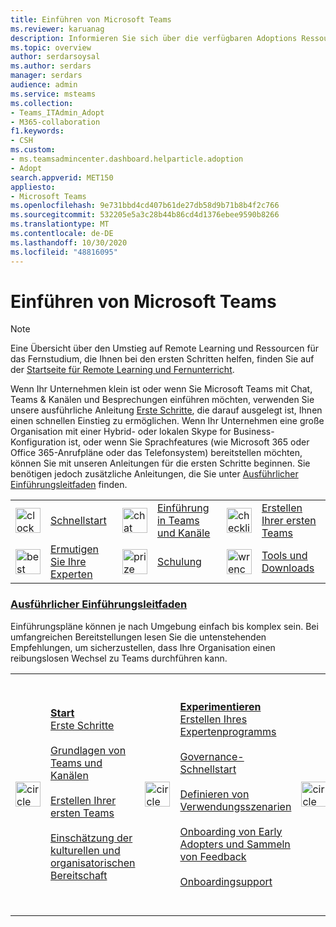 ```yaml
---
title: Einführen von Microsoft Teams
ms.reviewer: karuanag
description: Informieren Sie sich über die verfügbaren Adoptions Ressourcen, die Ihnen beim Planen und Bereitstellen von Microsoft Teams in Ihrer Organisation helfen.
ms.topic: overview
author: serdarsoysal
ms.author: serdars
manager: serdars
audience: admin
ms.service: msteams
ms.collection:
- Teams_ITAdmin_Adopt
- M365-collaboration
f1.keywords:
- CSH
ms.custom:
- ms.teamsadmincenter.dashboard.helparticle.adoption
- Adopt
search.appverid: MET150
appliesto:
- Microsoft Teams
ms.openlocfilehash: 9e731bbd4cd407b61de27db58d9b71b8b4f2c766
ms.sourcegitcommit: 532205e5a3c28b44b86cd4d1376ebee9590b8266
ms.translationtype: MT
ms.contentlocale: de-DE
ms.lasthandoff: 10/30/2020
ms.locfileid: "48816095"
---
```

# <a name="adopt-microsoft-teams"></a>Einführen von Microsoft Teams

> [!NOTE]
> Eine Übersicht über den Umstieg auf Remote Learning und Ressourcen für das Fernstudium, die Ihnen bei den ersten Schritten helfen, finden Sie auf der [Startseite für Remote Learning und Fernunterricht](https://www.microsoft.com/education/remote-learning).

Wenn Ihr Unternehmen klein ist oder wenn Sie Microsoft Teams mit Chat, Teams & Kanälen und Besprechungen einführen möchten, verwenden Sie unsere ausführliche Anleitung [Erste Schritte](get-started-with-teams-quick-start.md), die darauf ausgelegt ist, Ihnen einen schnellen Einstieg zu ermöglichen. Wenn Ihr Unternehmen eine große Organisation mit einer Hybrid- oder lokalen Skype for Business-Konfiguration ist, oder wenn Sie Sprachfeatures (wie Microsoft 365 oder Office 365-Anrufpläne oder das Telefonsystem) bereitstellen möchten, können Sie mit unseren Anleitungen für die ersten Schritte beginnen. Sie benötigen jedoch zusätzliche Anleitungen, die Sie unter [Ausführlicher Einführungsleitfaden](#deeper-adoption-guidance) finden.

|               |               |               |               |               |               |
| :-------------| :-------------| :-------------| :-------------| :-------------| :-------------|
| <img src="https://docs.microsoft.com/office/media/icons/clock-teams.svg" alt="clock" width="40 px" height="40 px"> | [Schnellstart](/MicrosoftTeams/teams-adoption-quick-start-checklist) | <img src="https://docs.microsoft.com/office/media/icons/chat.svg" alt="chat bubbles" width="40 px" height="40 px"> | [Einführung in Teams und Kanäle](/MicrosoftTeams/teams-adoption-understand-teams-and-channels) | <img src="https://docs.microsoft.com/office/media/icons/task-checklist-planning-teams.svg" alt="checklist" width="40 px" height="40 px"> | [Erstellen Ihrer ersten Teams](/MicrosoftTeams/teams-adoption-your-first-teams) |
| <img src="https://docs.microsoft.com//office/media/icons/best-practices-teams.svg" alt="best practices" width="40 px" height="40 px"> | [Ermutigen Sie Ihre Experten](/MicrosoftTeams/teams-adoption-create-champions-program) | <img src="https://docs.microsoft.com/office/media/icons/education-tutorial-teams.svg" alt="prize ribbon" width="40 px" height="40 px"> | [Schulung](https://docs.microsoft.com/MicrosoftTeams/training-microsoft-teams-landing-page) | <img src="https://docs.microsoft.com/office/media/icons/toolbox.svg" alt="wrench" width="40 px" height="40 px"> | [Tools und Downloads](/microsoftteams/adopt-tools-and-downloads) |

### <a name="deeper-adoption-guidance"></a>[Ausführlicher Einführungsleitfaden](#deeper-adoption-guidance)

Einführungspläne können je nach Umgebung einfach bis komplex sein. Bei umfangreichen Bereitstellungen lesen Sie die untenstehenden Empfehlungen, um sicherzustellen, dass Ihre Organisation einen reibungslosen Wechsel zu Teams durchführen kann.

|               |               |               |               |               |               |
| :-------------| :-------------| :-------------| :-------------| :-------------| :-------------|
| <img src="https://docs.microsoft.com/office/media/icons/circle-number-1-teams.svg" alt="circle number one" width="40 px" height="40 px"> | **[Start](/MicrosoftTeams/teams-adoption-phase1)** <br/> [Erste Schritte](/MicrosoftTeams/teams-adoption-get-started) <br/><br/> [Grundlagen von Teams und Kanälen](/MicrosoftTeams/teams-adoption-understand-teams-and-channels) <br/><br/> [Erstellen Ihrer ersten Teams](/MicrosoftTeams/teams-adoption-your-first-teams) <br/><br/> [Einschätzung der kulturellen und organisatorischen Bereitschaft](/MicrosoftTeams/teams-adoption-assess-readiness) | <img src="https://docs.microsoft.com/office/media/icons/circle-number-2-teams.svg" alt="circle number 2" width="40 px" height="40 px"> | **[Experimentieren](/MicrosoftTeams/teams-adoption-phase2-experiment)** <br/> [Erstellen Ihres Expertenprogramms](/MicrosoftTeams/teams-adoption-create-champions-program) <br/><br/> [Governance-Schnellstart](/MicrosoftTeams/teams-adoption-governance-quick-start)<br/><br/> [Definieren von Verwendungsszenarien](/MicrosoftTeams/teams-adoption-define-usage-scenarios) <br/><br/> [Onboarding von Early Adopters und Sammeln von Feedback](/MicrosoftTeams/teams-adoption-onboard-early-adopters) <br/><br/> [Onboardingsupport](/MicrosoftTeams/teams-adoption-onboard-support) | <img src="https://docs.microsoft.com/office/media/icons/circle-number-3-teams.svg" alt="circle number 3" width="40 px" height="40 px"> | **[Scale](/MicrosoftTeams/teams-adoption-phase3-enable)** <br/> [Definieren von Ergebnissen und Erfolg](/MicrosoftTeams/teams-adoption-define-outcomes) <br/><br/> [Optimieren von Feedback und Berichterstellung](/MicrosoftTeams/teams-adoption-optimize-feedback-and-reporting) <br/><br/> [Fördern des Bewusstseins und Implementieren der Schulung](/MicrosoftTeams/teams-adoption-drive-awareness) <br/><br/> [Planen von Überprüfungen der Dienstintegrität](/MicrosoftTeams/teams-adoption-schedule-service-health-reviews) |
